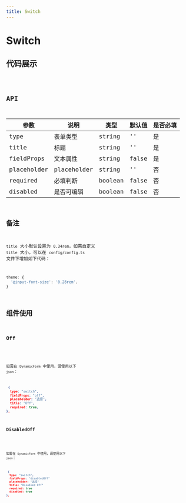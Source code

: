 ```yaml
---
title: Switch
---
```


# Switch

## 代码展示

<code src="./demo/index.tsx" />

## API

| 参数        | 说明        | 类型    | 默认值 | 是否必填 |
| ----------- | ----------- | ------- | ------ | -------- |
| type        | 表单类型    | string  | ''     | 是       |
| title       | 标题        | string  | ''     | 是       |
| fieldProps  | 文本属性    | string  | false  | 是       |
| placeholder | placeholder | string  | ''     | 否       |
| required    | 必填判断    | boolean | false  | 否       |
| disabled    | 是否可编辑  | boolean | false  | 否       |

## 备注

`title` 大小默认设置为 `0.34rem`，如需自定义 `title` 大小，可以在 `config/config.ts` 文件下增加如下代码：

```js
theme: {
  '@input-font-size': '0.28rem',
}
```

## 组件使用

### Off

<code src="./demo/off.tsx" />

如需在 `DynamicForm` 中使用，请使用以下 `json`：

```json
 {
  type: "switch",
  fieldProps: "off",
  placeholder: "选择",
  title: "Off",
  required: true,
},
```

### DisabledOff

<code src="./demo/disabledOff.tsx" />

如需在 `DynamicForm` 中使用，请使用以下 `json`：

```json
 {
  type: "switch",
  fieldProps: "disabledOff"
  placeholder: "选择"
  title: "Disabled Off"
  required: true
  disabled: true
},
```
